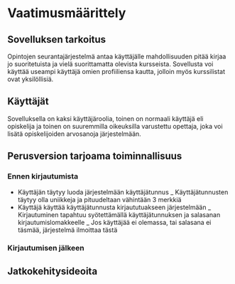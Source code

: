 # Vaatimusmäärittely

## Sovelluksen tarkoitus

Opintojen seurantajärjestelmä antaa käyttäjälle mahdollisuuden pitää kirjaa jo suoritetuista ja vielä suorittamatta olevista kursseista. Sovellusta voi käyttää useampi käyttäjä omien profiiliensa kautta, jolloin myös kurssilistat ovat yksilöllisiä.


## Käyttäjät

Sovelluksella on kaksi käyttäjäroolia, toinen on normaali käyttäjä eli opiskelija ja toinen on suuremmilla oikeuksilla varustettu opettaja, joka voi lisätä opiskelijoiden arvosanoja järjestelmään.


## Perusversion tarjoama toiminnallisuus

### Ennen kirjautumista

- Käyttäjän täytyy luoda järjestelmään käyttäjätunnus
  _ Käyttäjätunnusten täytyy olla uniikkeja ja pituudeltaan vähintään 3 merkkiä
- Käyttäjä käyttää käyttäjätunnusta kirjaututuakseen järjestelmään
  _ Kirjautuminen tapahtuu syötettämällä käyttäjätunnuksen ja salasanan kirjautumislomakkeelle
  _ Jos käyttäjää ei olemassa, tai salasana ei täsmää, järjestelmä ilmoittaa tästä


### Kirjautumisen jälkeen

## Jatkokehitysideoita
